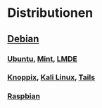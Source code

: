 # Distributionen

## [Debian](https://www.debian.org/)
### [Ubuntu](https://ubuntu.com/), [Mint](https://www.linuxmint.com/), [LMDE](https://www.linuxmint.com/download_lmde.php)
### [Knoppix](https://www.knopper.net/knoppix/), [Kali Linux](https://www.kali.org/), [Tails](https://tails.boum.org/)
### [Raspbian](https://www.raspbian.org/)
